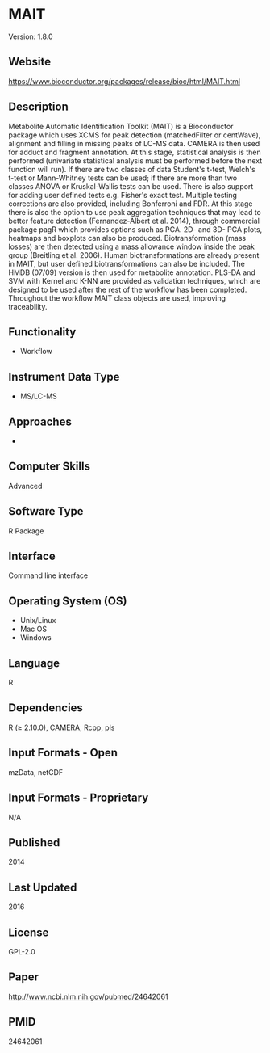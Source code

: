# MAIT
Version: 1.8.0

## Website
https://www.bioconductor.org/packages/release/bioc/html/MAIT.html

## Description
Metabolite Automatic Identification Toolkit (MAIT) is a Bioconductor package which uses XCMS for peak detection (matchedFilter or centWave), alignment and filling in missing peaks of LC-MS data. CAMERA is then used for adduct and fragment annotation. At this stage, statistical analysis is then performed (univariate statistical analysis must be performed before the next function will run). If there are two classes of data Student's t-test, Welch's t-test or Mann-Whitney tests can be used; if there are more than two classes ANOVA or Kruskal-Wallis tests can be used. There is also support for adding user defined tests e.g. Fisher's exact test. Multiple testing corrections are also provided, including Bonferroni and FDR. At this stage there is also the option to use peak aggregation techniques that may lead to better feature detection (Fernandez-Albert et al. 2014), through commercial package pagR which provides options such as PCA. 2D- and 3D- PCA plots, heatmaps and boxplots can also be produced. Biotransformation (mass losses) are then detected using a mass allowance window inside the peak group (Breitling et al. 2006). Human biotransformations are already present in MAIT, but user defined biotransformations can also be included. The HMDB (07/09) version is then used for metabolite annotation. PLS-DA and SVM with Kernel and K-NN are provided as validation techniques, which are designed to be used after the rest of the workflow has been completed. Throughout the workflow MAIT class objects are used, improving traceability.

## Functionality
- Workflow

## Instrument Data Type
- MS/LC-MS

## Approaches
-

## Computer Skills
Advanced

## Software Type
R Package

## Interface
Command line interface

## Operating System (OS)
- Unix/Linux
- Mac OS
- Windows

## Language
R

## Dependencies
R (≥ 2.10.0), CAMERA, Rcpp, pls

## Input Formats - Open
mzData, netCDF

## Input Formats - Proprietary
N/A

## Published
2014

## Last Updated
2016

## License
GPL-2.0

## Paper
http://www.ncbi.nlm.nih.gov/pubmed/24642061

## PMID
24642061
